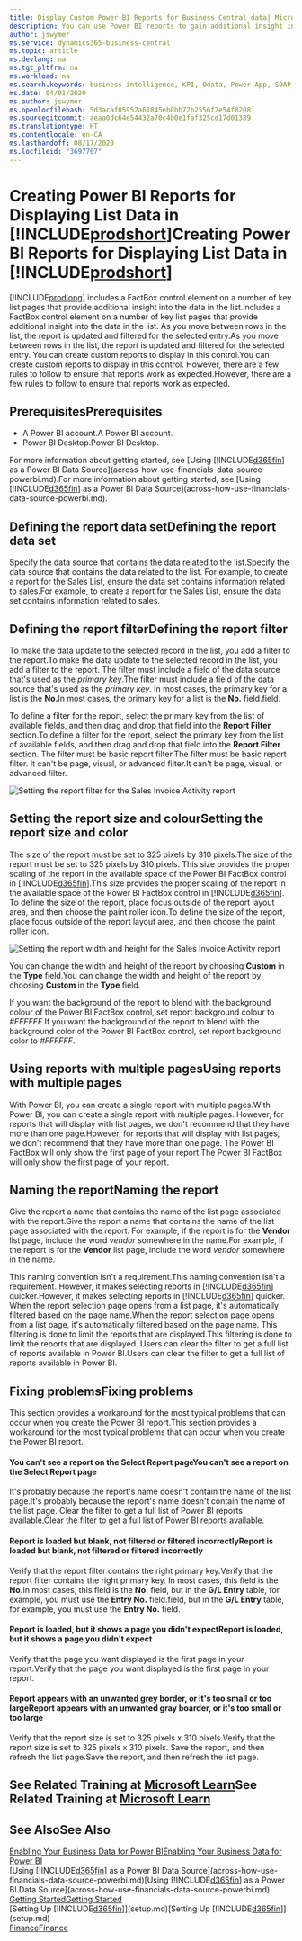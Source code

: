 ```yaml
---
title: Display Custom Power BI Reports for Business Central data| Microsoft Docs
description: You can use Power BI reports to gain additional insight into data in lists.
author: jswymer
ms.service: dynamics365-business-central
ms.topic: article
ms.devlang: na
ms.tgt_pltfrm: na
ms.workload: na
ms.search.keywords: business intelligence, KPI, Odata, Power App, SOAP, analysis
ms.date: 04/01/2020
ms.author: jswymer
ms.openlocfilehash: 5d3acaf05952a61845eb8bb72b2556f2e54f8208
ms.sourcegitcommit: aeaa0dc64e54432a70c4b0e1faf325cd17d01389
ms.translationtype: HT
ms.contentlocale: en-CA
ms.lasthandoff: 08/17/2020
ms.locfileid: "3697707"
---
```

# <a name="creating-power-bi-reports-for-displaying-list-data-in-prodshort"></a><span data-ttu-id="e9bd3-103">Creating Power BI Reports for Displaying List Data in [!INCLUDE[prodshort](includes/prodshort.md)]</span><span class="sxs-lookup"><span data-stu-id="e9bd3-103">Creating Power BI Reports for Displaying List Data in [!INCLUDE[prodshort](includes/prodshort.md)]</span></span>

[!INCLUDE[prodlong](includes/prodlong.md)] <span data-ttu-id="e9bd3-104">includes a FactBox control element on a number of key list pages that provide additional insight into the data in the list.</span><span class="sxs-lookup"><span data-stu-id="e9bd3-104">includes a FactBox control element on a number of key list pages that provide additional insight into the data in the list.</span></span> <span data-ttu-id="e9bd3-105">As you move between rows in the list, the report is updated and filtered for the selected entry.</span><span class="sxs-lookup"><span data-stu-id="e9bd3-105">As you move between rows in the list, the report is updated and filtered for the selected entry.</span></span> <span data-ttu-id="e9bd3-106">You can create custom reports to display in this control.</span><span class="sxs-lookup"><span data-stu-id="e9bd3-106">You can create custom reports to display in this control.</span></span> <span data-ttu-id="e9bd3-107">However, there are a few rules to follow to ensure that reports work as expected.</span><span class="sxs-lookup"><span data-stu-id="e9bd3-107">However, there are a few rules to follow to ensure that reports work as expected.</span></span>  

## <a name="prerequisites"></a><span data-ttu-id="e9bd3-108">Prerequisites</span><span class="sxs-lookup"><span data-stu-id="e9bd3-108">Prerequisites</span></span>

- <span data-ttu-id="e9bd3-109">A Power BI account.</span><span class="sxs-lookup"><span data-stu-id="e9bd3-109">A Power BI account.</span></span>
- <span data-ttu-id="e9bd3-110">Power BI Desktop.</span><span class="sxs-lookup"><span data-stu-id="e9bd3-110">Power BI Desktop.</span></span>

<span data-ttu-id="e9bd3-111">For more information about getting started, see [Using [!INCLUDE[d365fin](includes/d365fin_md.md)] as a Power BI Data Source](across-how-use-financials-data-source-powerbi.md).</span><span class="sxs-lookup"><span data-stu-id="e9bd3-111">For more information about getting started, see [Using [!INCLUDE[d365fin](includes/d365fin_md.md)] as a Power BI Data Source](across-how-use-financials-data-source-powerbi.md).</span></span>

## <a name="defining-the-report-data-set"></a><span data-ttu-id="e9bd3-112">Defining the report data set</span><span class="sxs-lookup"><span data-stu-id="e9bd3-112">Defining the report data set</span></span>

<span data-ttu-id="e9bd3-113">Specify the data source that contains the data related to the list.</span><span class="sxs-lookup"><span data-stu-id="e9bd3-113">Specify the data source that contains the data related to the list.</span></span> <span data-ttu-id="e9bd3-114">For example, to create a report for the Sales List, ensure the data set contains information related to sales.</span><span class="sxs-lookup"><span data-stu-id="e9bd3-114">For example, to create a report for the Sales List, ensure the data set contains information related to sales.</span></span>  

## <a name="defining-the-report-filter"></a><span data-ttu-id="e9bd3-115">Defining the report filter</span><span class="sxs-lookup"><span data-stu-id="e9bd3-115">Defining the report filter</span></span>

<span data-ttu-id="e9bd3-116">To make the data update to the selected record in the list, you add a filter to the report.</span><span class="sxs-lookup"><span data-stu-id="e9bd3-116">To make the data update to the selected record in the list, you add a filter to the report.</span></span> <span data-ttu-id="e9bd3-117">The filter must include a field of the data source that's used as the *primary key*.</span><span class="sxs-lookup"><span data-stu-id="e9bd3-117">The filter must include a field of the data source that's used as the *primary key*.</span></span> <span data-ttu-id="e9bd3-118">In most cases, the primary key for a list is the **No.**</span><span class="sxs-lookup"><span data-stu-id="e9bd3-118">In most cases, the primary key for a list is the **No.**</span></span> <span data-ttu-id="e9bd3-119">field.</span><span class="sxs-lookup"><span data-stu-id="e9bd3-119">field.</span></span>

<span data-ttu-id="e9bd3-120">To define a filter for the report, select the primary key from the list of available fields, and then drag and drop that field into the **Report Filter** section.</span><span class="sxs-lookup"><span data-stu-id="e9bd3-120">To define a filter for the report, select the primary key from the list of available fields, and then drag and drop that field into the **Report Filter** section.</span></span> <span data-ttu-id="e9bd3-121">The filter must be basic report filter.</span><span class="sxs-lookup"><span data-stu-id="e9bd3-121">The filter must be basic report filter.</span></span> <span data-ttu-id="e9bd3-122">It can't be page, visual, or advanced filter.</span><span class="sxs-lookup"><span data-stu-id="e9bd3-122">It can't be page, visual, or advanced filter.</span></span> 

![Setting the report filter for the Sales Invoice Activity report](./media/across-how-use-powerbi-reports-factbox/financials-powerbi-report-filter.png)

## <a name="setting-the-report-size-and-color"></a><span data-ttu-id="e9bd3-124">Setting the report size and colour</span><span class="sxs-lookup"><span data-stu-id="e9bd3-124">Setting the report size and color</span></span>

<span data-ttu-id="e9bd3-125">The size of the report must be set to 325 pixels by 310 pixels.</span><span class="sxs-lookup"><span data-stu-id="e9bd3-125">The size of the report must be set to 325 pixels by 310 pixels.</span></span> <span data-ttu-id="e9bd3-126">This size provides the proper scaling of the report in the available space of the Power BI FactBox control in [!INCLUDE[d365fin](includes/d365fin_md.md)].</span><span class="sxs-lookup"><span data-stu-id="e9bd3-126">This size provides the proper scaling of the report in the available space of the Power BI FactBox control in [!INCLUDE[d365fin](includes/d365fin_md.md)].</span></span> <span data-ttu-id="e9bd3-127">To define the size of the report, place focus outside of the report layout area, and then choose the paint roller icon.</span><span class="sxs-lookup"><span data-stu-id="e9bd3-127">To define the size of the report, place focus outside of the report layout area, and then choose the paint roller icon.</span></span>

![Setting the report width and height for the Sales Invoice Activity report](./media/across-how-use-powerbi-reports-factbox/financials-powerbi-report-sizing.png)

<span data-ttu-id="e9bd3-129">You can change the width and height of the report by choosing **Custom** in the **Type** field.</span><span class="sxs-lookup"><span data-stu-id="e9bd3-129">You can change the width and height of the report by choosing **Custom** in the **Type** field.</span></span>

<span data-ttu-id="e9bd3-130">If you want the background of the report to blend with the background colour of the Power BI FactBox control, set report background colour to *#FFFFFF*.</span><span class="sxs-lookup"><span data-stu-id="e9bd3-130">If you want the background of the report to blend with the background color of the Power BI FactBox control, set report background color to *#FFFFFF*.</span></span> 

## <a name="using-reports-with-multiple-pages"></a><span data-ttu-id="e9bd3-131">Using reports with multiple pages</span><span class="sxs-lookup"><span data-stu-id="e9bd3-131">Using reports with multiple pages</span></span>

<span data-ttu-id="e9bd3-132">With Power BI, you can create a single report with multiple pages.</span><span class="sxs-lookup"><span data-stu-id="e9bd3-132">With Power BI, you can create a single report with multiple pages.</span></span> <span data-ttu-id="e9bd3-133">However, for reports that will display with list pages, we don't recommend that they have more than one page.</span><span class="sxs-lookup"><span data-stu-id="e9bd3-133">However, for reports that will display with list pages, we don't recommend that they have more than one page.</span></span> <span data-ttu-id="e9bd3-134">The Power BI FactBox will only show the first page of your report.</span><span class="sxs-lookup"><span data-stu-id="e9bd3-134">The Power BI FactBox will only show the first page of your report.</span></span>

## <a name="naming-the-report"></a><span data-ttu-id="e9bd3-135">Naming the report</span><span class="sxs-lookup"><span data-stu-id="e9bd3-135">Naming the report</span></span>

<span data-ttu-id="e9bd3-136">Give the report a name that contains the name of the list page associated with the report.</span><span class="sxs-lookup"><span data-stu-id="e9bd3-136">Give the report a name that contains the name of the list page associated with the report.</span></span> <span data-ttu-id="e9bd3-137">For example, if the report is for the **Vendor** list page, include the word *vendor* somewhere in the name.</span><span class="sxs-lookup"><span data-stu-id="e9bd3-137">For example, if the report is for the **Vendor** list page, include the word *vendor* somewhere in the name.</span></span>  

<span data-ttu-id="e9bd3-138">This naming convention isn't a requirement.</span><span class="sxs-lookup"><span data-stu-id="e9bd3-138">This naming convention isn't a requirement.</span></span> <span data-ttu-id="e9bd3-139">However, it makes selecting reports in [!INCLUDE[d365fin](includes/d365fin_md.md)] quicker.</span><span class="sxs-lookup"><span data-stu-id="e9bd3-139">However, it makes selecting reports in [!INCLUDE[d365fin](includes/d365fin_md.md)] quicker.</span></span> <span data-ttu-id="e9bd3-140">When the report selection page opens from a list page, it's automatically filtered based on the page name.</span><span class="sxs-lookup"><span data-stu-id="e9bd3-140">When the report selection page opens from a list page, it's automatically filtered based on the page name.</span></span> <span data-ttu-id="e9bd3-141">This filtering is done to limit the reports that are displayed.</span><span class="sxs-lookup"><span data-stu-id="e9bd3-141">This filtering is done to limit the reports that are displayed.</span></span> <span data-ttu-id="e9bd3-142">Users can clear the filter to get a full list of reports available in Power BI.</span><span class="sxs-lookup"><span data-stu-id="e9bd3-142">Users can clear the filter to get a full list of reports available in Power BI.</span></span>  

## <a name="fixing-problems"></a><span data-ttu-id="e9bd3-143">Fixing problems</span><span class="sxs-lookup"><span data-stu-id="e9bd3-143">Fixing problems</span></span>

<span data-ttu-id="e9bd3-144">This section provides a workaround for the most typical problems that can occur when you create the Power BI report.</span><span class="sxs-lookup"><span data-stu-id="e9bd3-144">This section provides a workaround for the most typical problems that can occur when you create the Power BI report.</span></span>  

#### <a name="you-cant-see-a-report-on-the-select-report-page"></a><span data-ttu-id="e9bd3-145">You can't see a report on the Select Report page</span><span class="sxs-lookup"><span data-stu-id="e9bd3-145">You can't see a report on the Select Report page</span></span>

<span data-ttu-id="e9bd3-146">It's probably because the report's name doesn't contain the name of the list page.</span><span class="sxs-lookup"><span data-stu-id="e9bd3-146">It's probably because the report's name doesn't contain the name of the list page.</span></span> <span data-ttu-id="e9bd3-147">Clear the filter to get a full list of Power BI reports available.</span><span class="sxs-lookup"><span data-stu-id="e9bd3-147">Clear the filter to get a full list of Power BI reports available.</span></span>  

#### <a name="report-is-loaded-but-blank-not-filtered-or-filtered-incorrectly"></a><span data-ttu-id="e9bd3-148">Report is loaded but blank, not filtered or filtered incorrectly</span><span class="sxs-lookup"><span data-stu-id="e9bd3-148">Report is loaded but blank, not filtered or filtered incorrectly</span></span>

<span data-ttu-id="e9bd3-149">Verify that the report filter contains the right primary key.</span><span class="sxs-lookup"><span data-stu-id="e9bd3-149">Verify that the report filter contains the right primary key.</span></span> <span data-ttu-id="e9bd3-150">In most cases, this field is the **No.**</span><span class="sxs-lookup"><span data-stu-id="e9bd3-150">In most cases, this field is the **No.**</span></span> <span data-ttu-id="e9bd3-151">field, but in the **G/L Entry** table, for example, you must use the **Entry No.** field.</span><span class="sxs-lookup"><span data-stu-id="e9bd3-151">field, but in the **G/L Entry** table, for example, you must use the **Entry No.** field.</span></span>

#### <a name="report-is-loaded-but-it-shows-a-page-you-didnt-expect"></a><span data-ttu-id="e9bd3-152">Report is loaded, but it shows a page you didn't expect</span><span class="sxs-lookup"><span data-stu-id="e9bd3-152">Report is loaded, but it shows a page you didn't expect</span></span>

<span data-ttu-id="e9bd3-153">Verify that the page you want displayed is the first page in your report.</span><span class="sxs-lookup"><span data-stu-id="e9bd3-153">Verify that the page you want displayed is the first page in your report.</span></span>  

#### <a name="report-appears-with-an-unwanted-gray-boarder-or-its-too-small-or-too-large"></a><span data-ttu-id="e9bd3-154">Report appears with an unwanted grey border, or it's too small or too large</span><span class="sxs-lookup"><span data-stu-id="e9bd3-154">Report appears with an unwanted gray boarder, or it's too small or too large</span></span>

<span data-ttu-id="e9bd3-155">Verify that the report size is set to 325 pixels x 310 pixels.</span><span class="sxs-lookup"><span data-stu-id="e9bd3-155">Verify that the report size is set to 325 pixels x 310 pixels.</span></span> <span data-ttu-id="e9bd3-156">Save the report, and then refresh the list page.</span><span class="sxs-lookup"><span data-stu-id="e9bd3-156">Save the report, and then refresh the list page.</span></span>  

## <a name="see-related-training-at-microsoft-learn"></a><span data-ttu-id="e9bd3-157">See Related Training at [Microsoft Learn](/learn/modules/configure-powerbi-excel-dynamics-365-business-central/index)</span><span class="sxs-lookup"><span data-stu-id="e9bd3-157">See Related Training at [Microsoft Learn](/learn/modules/configure-powerbi-excel-dynamics-365-business-central/index)</span></span>

## <a name="see-also"></a><span data-ttu-id="e9bd3-158">See Also</span><span class="sxs-lookup"><span data-stu-id="e9bd3-158">See Also</span></span>

[<span data-ttu-id="e9bd3-159">Enabling Your Business Data for Power BI</span><span class="sxs-lookup"><span data-stu-id="e9bd3-159">Enabling Your Business Data for Power BI</span></span>](admin-powerbi.md)  
<span data-ttu-id="e9bd3-160">[Using [!INCLUDE[d365fin](includes/d365fin_md.md)] as a Power BI Data Source](across-how-use-financials-data-source-powerbi.md)</span><span class="sxs-lookup"><span data-stu-id="e9bd3-160">[Using [!INCLUDE[d365fin](includes/d365fin_md.md)] as a Power BI Data Source](across-how-use-financials-data-source-powerbi.md)</span></span>  
[<span data-ttu-id="e9bd3-161">Getting Started</span><span class="sxs-lookup"><span data-stu-id="e9bd3-161">Getting Started</span></span>](product-get-started.md)  
<span data-ttu-id="e9bd3-162">[Setting Up [!INCLUDE[d365fin](includes/d365fin_md.md)]](setup.md)</span><span class="sxs-lookup"><span data-stu-id="e9bd3-162">[Setting Up [!INCLUDE[d365fin](includes/d365fin_md.md)]](setup.md)</span></span>  
[<span data-ttu-id="e9bd3-163">Finance</span><span class="sxs-lookup"><span data-stu-id="e9bd3-163">Finance</span></span>](finance.md)  
